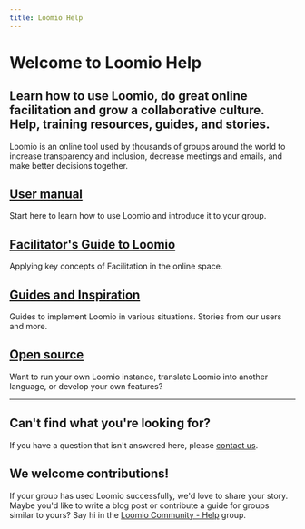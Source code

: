 ```yaml
---
title: Loomio Help
---
```


<h1 class="lmo-page-title">Welcome to Loomio Help</h1>

<h2 class="mui--text-dark-secondary">Learn how to use Loomio, do great online facilitation and grow a collaborative culture. Help, training resources, guides, and stories.</h2>

Loomio is an online tool used by thousands of groups around the world to increase transparency and inclusion, decrease meetings and emails, and make better decisions together.

## [User manual](/user_manual)
Start here to learn how to use Loomio and introduce it to your group.

## [Facilitator's Guide to Loomio](/facilitators_guide)
Applying key concepts of Facilitation in the online space.

## [Guides and Inspiration](/blog_links)
Guides to implement Loomio in various situations. Stories from our users and more.

## [Open source](/dev_manual)
Want to run your own Loomio instance, translate Loomio into another language, or develop your own features?

***

## Can't find what you're looking for?

If you have a question that isn't answered here, please [contact us](https://www.loomio.org/contact).

## We welcome contributions!

If your group has used Loomio successfully, we'd love to share your story. Maybe you'd like to write a blog post or contribute a guide for groups similar to yours? Say hi in the [Loomio Community - Help](https://www.loomio.org/g/gEn4xSLw/loomio-community-help) group.
